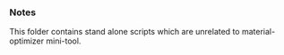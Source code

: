 ### Notes
This folder contains stand alone scripts which are unrelated to material-optimizer mini-tool.